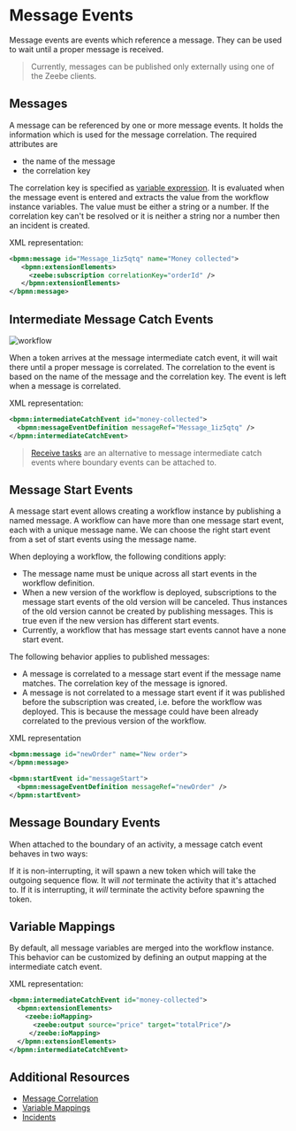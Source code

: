 # Message Events

Message events are events which reference a message. They can be used to wait until a proper message is received.

> Currently, messages can be published only externally using one of the Zeebe clients.

## Messages

A message can be referenced by one or more message events. It holds the information which is used for the message correlation. The required attributes are

* the name of the message
* the correlation key

The correlation key is specified as [variable expression](reference/variables.html#access-variables). It is evaluated when the message event is entered and extracts the value from the workflow instance variables. The value must be either a string or a number. If the correlation key can't be resolved or it is neither a string nor a number then an incident is created.

XML representation:

```xml
<bpmn:message id="Message_1iz5qtq" name="Money collected">
   <bpmn:extensionElements>
     <zeebe:subscription correlationKey="orderId" />
   </bpmn:extensionElements>
</bpmn:message>
```

## Intermediate Message Catch Events

![workflow](/bpmn-workflows/message-catch-event-example.png)

When a token arrives at the message intermediate catch event, it will wait there until a proper message is correlated. The correlation to the event is based on the name of the message and the correlation key. The event is left when a message is correlated.

XML representation:

```xml
<bpmn:intermediateCatchEvent id="money-collected">
  <bpmn:messageEventDefinition messageRef="Message_1iz5qtq" />
</bpmn:intermediateCatchEvent>
```

> [Receive tasks](/bpmn-workflows/receive-tasks.html) are an alternative to message intermediate catch events where boundary events can be attached to.

## Message Start Events

A message start event allows creating a workflow instance by publishing a named message.
A workflow can have more than one message start event, each with a unique message name.
We can choose the right start event from a set of start events using the message name.

When deploying a workflow, the following conditions apply:
* The message name must be unique across all start events in the workflow definition.
* When a new version of the workflow is deployed, subscriptions to the message start events of the old version will be canceled. Thus instances of the old version cannot be created by publishing messages. This is true even if the new version has different start events.
* Currently, a workflow that has message start events cannot have a none start event.

The following behavior applies to published messages:
* A message is correlated to a message start event if the message name matches. The correlation key of the message is ignored.
* A message is not correlated to a message start event if it was published before the subscription was created, i.e. before the workflow was deployed. This is because the message could have been already correlated to the previous version of the workflow.

XML representation

```xml
<bpmn:message id="newOrder" name="New order">
</bpmn:message>

<bpmn:startEvent id="messageStart">
  <bpmn:messageEventDefinition messageRef="newOrder" />
</bpmn:startEvent>
```

## Message Boundary Events

When attached to the boundary of an activity, a message catch event behaves in two ways:

If it is non-interrupting, it will spawn a new token which will take the outgoing sequence flow. It will *not* terminate the activity that it's attached to. If it is interrupting, it *will* terminate the activity before spawning the token.

## Variable Mappings

By default, all message variables are merged into the workflow instance. This behavior can be customized by defining an output mapping at the  intermediate catch event.

XML representation:

```xml
<bpmn:intermediateCatchEvent id="money-collected">
  <bpmn:extensionElements>
    <zeebe:ioMapping>
      <zeebe:output source="price" target="totalPrice"/>
     </zeebe:ioMapping>
  </bpmn:extensionElements>
</bpmn:intermediateCatchEvent>
```

## Additional Resources

* [Message Correlation](reference/message-correlation.html)
* [Variable Mappings](reference/variables.html#inputoutput-variable-mappings)
* [Incidents](/reference/incidents.html)
